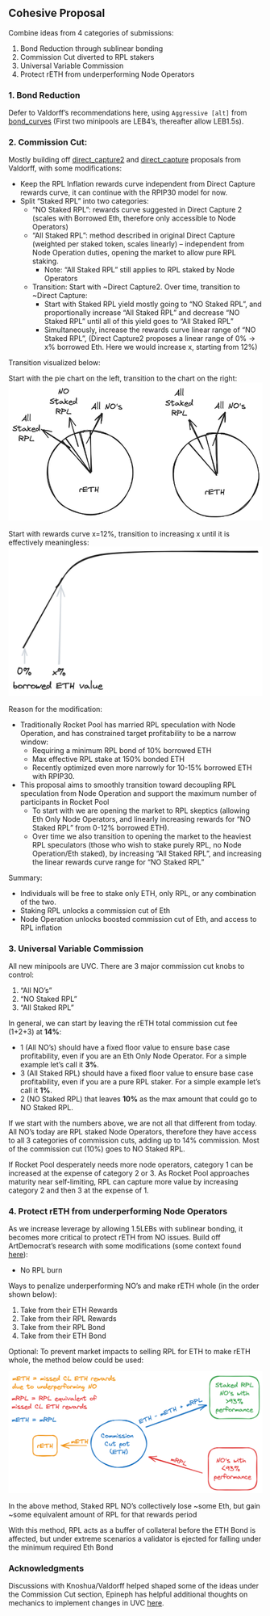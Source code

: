 ## Cohesive Proposal

Combine ideas from 4 categories of submissions:
1. Bond Reduction through sublinear bonding
1.	Commission Cut diverted to RPL stakers
1.	Universal Variable Commission
1.	Protect rETH from underperforming Node Operators

### 1. Bond Reduction
Defer to Valdorff’s recommendations here, using `Aggressive [alt]` from [bond_curves](https://github.com/Valdorff/rp-thoughts/blob/main/2023_11_rapid_research_incubator/bond_curves.md) (First two minipools are LEB4’s, thereafter allow LEB1.5s).

### 2. Commission Cut:
Mostly building off [direct_capture2](https://github.com/Valdorff/rp-thoughts/blob/main/2023_11_rapid_research_incubator/direct_capture2.md) and [direct_capture](https://github.com/Valdorff/rp-thoughts/blob/main/2023_11_rapid_research_incubator/direct_capture.md) proposals from Valdorff, with some modifications:
- Keep the RPL Inflation rewards curve independent from Direct Capture rewards curve, it can continue with the RPIP30 model for now.
- Split “Staked RPL” into two categories:
    - “NO Staked RPL”: rewards curve suggested in Direct Capture 2 (scales with Borrowed Eth, therefore only accessible to Node Operators)
    - “All Staked RPL”: method described in original Direct Capture (weighted per staked token, scales linearly) – independent from Node Operation duties, opening the market to allow pure RPL staking.
        - Note: “All Staked RPL” still applies to RPL staked by Node Operators
    - Transition: Start with ~Direct Capture2. Over time, transition to ~Direct Capture:
        - Start with Staked RPL yield mostly going to “NO Staked RPL”, and proportionally increase “All Staked RPL” and decrease “NO Staked RPL” until all of this yield goes to “All Staked RPL”  
        - Simultaneously, increase the rewards curve linear range of “NO Staked RPL”, (Direct Capture2 proposes a linear range of 0% -> x% borrowed Eth. Here we would increase x, starting from 12%)

Transition visualized below:

Start with the pie chart on the left, transition to the chart on the right:
![StakedRPLtransition](/plots/StakedRPLtransition.png)

Start with rewards curve x=12%, transition to increasing x until it is effectively meaningless:
![rewardsCurveX](/plots/rewardsCurveX.png)

Reason for the modification:
- Traditionally Rocket Pool has married RPL speculation with Node Operation, and has constrained target profitability to be a narrow window:
    - Requiring a minimum RPL bond of 10% borrowed ETH
    - Max effective RPL stake at 150% bonded ETH
    - Recently optimized even more narrowly for 10-15% borrowed ETH with RPIP30.
- This proposal aims to smoothly transition toward decoupling RPL speculation from Node Operation and support the maximum number of participants in Rocket Pool
    - To start with we are opening the market to RPL skeptics (allowing Eth Only Node Operators, and linearly increasing rewards for “NO Staked RPL” from 0-12% borrowed ETH).
    - Over time we also transition to opening the market to the heaviest RPL speculators (those who wish to stake purely RPL, no Node Operation/Eth staked), by increasing “All Staked RPL”, and increasing the linear rewards curve range for “NO Staked RPL”

Summary:
- Individuals will be free to stake only ETH, only RPL, or any combination of the two.
- Staking RPL unlocks a commission cut of Eth
- Node Operation unlocks boosted commission cut of Eth, and access to RPL inflation

### 3. Universal Variable Commission
All new minipools are UVC. There are 3 major commission cut knobs to control:
1.	“All NO’s”
1.	“NO Staked RPL”
1.	“All Staked RPL” 

In general, we can start by leaving the rETH total commission cut fee (1+2+3) at **14%**:
- 1 (All NO’s) should have a fixed floor value to ensure base case profitability, even if you are an Eth Only Node Operator. For a simple example let’s call it **3%**. 
- 3 (All Staked RPL) should have a fixed floor value to ensure base case profitability, even if you are a pure RPL staker. For a simple example let’s call it **1%**.
- 2 (NO Staked RPL) that leaves **10%** as the max amount that could go to NO Staked RPL.

If we start with the numbers above, we are not all that different from today. All NO’s today are RPL staked Node Operators, therefore they have access to all 3 categories of commission cuts, adding up to 14% commission. Most of the commission cut (10%) goes to NO Staked RPL.

If Rocket Pool desperately needs more node operators, category 1 can be increased at the expense of category 2 or 3. As Rocket Pool approaches maturity near self-limiting, RPL can capture more value by increasing category 2 and then 3 at the expense of 1.

### 4. Protect rETH from underperforming Node Operators
As we increase leverage by allowing 1.5LEBs with sublinear bonding, it becomes more critical to protect rETH from NO issues. Build off ArtDemocrat’s research with some modifications (some context found [here](https://dao.rocketpool.net/t/rapid-research-incubator-submission-reth-protection-through-rpl-rerouting-deflation/2599/4?u=samus)):
- No RPL burn

Ways to penalize underperforming NO’s and make rETH whole (in the order shown below):
1.	Take from their ETH Rewards
1.	Take from their RPL Rewards
1.	Take from their RPL Bond
1.	Take from their ETH Bond

Optional: To prevent market impacts to selling RPL for ETH to make rETH whole, the method below could be used:

![RerouteRpl](/plots/RerouteRpl.png)

In the above method, Staked RPL NO’s collectively lose ~some Eth, but gain ~some equivalent amount of RPL for that rewards period

With this method, RPL acts as a buffer of collateral before the ETH Bond is affected, but under extreme scenarios a validator is ejected for falling under the minimum required Eth Bond


### Acknowledgments
Discussions with Knoshua/Valdorff helped shaped some of the ideas under the Commission Cut section, Epineph has helpful additional thoughts on mechanics to implement changes in UVC [here](https://dao.rocketpool.net/t/options-forum-thread/2515/7).
